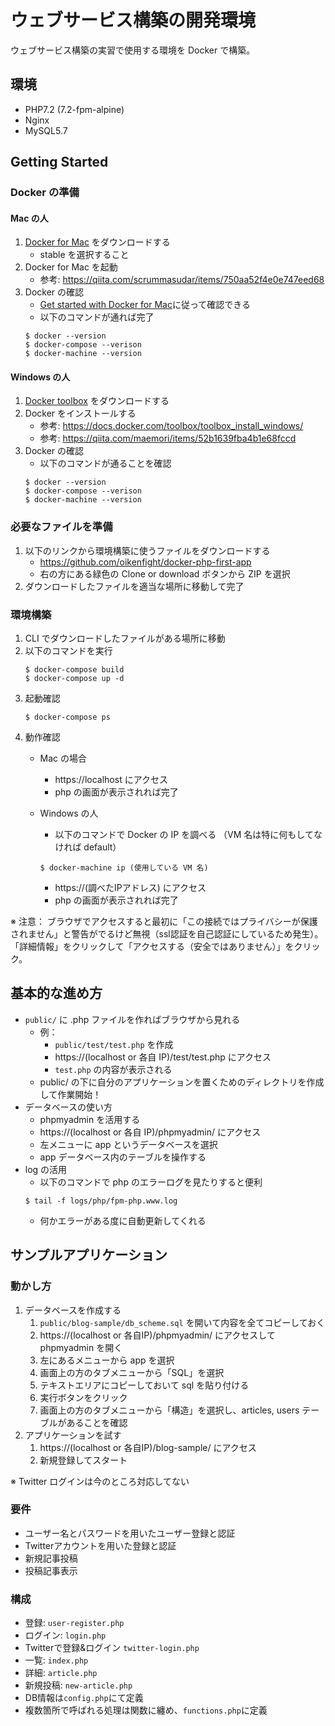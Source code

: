 # ウェブサービス構築の開発環境

ウェブサービス構築の実習で使用する環境を Docker で構築。

## 環境
* PHP7.2 (7.2-fpm-alpine)
* Nginx
* MySQL5.7

## Getting Started

### Docker の準備

#### Mac の人
1. [Docker for Mac](https://docs.docker.com/docker-for-mac/install/) をダウンロードする
    * stable を選択すること
2. Docker for Mac を起動
    * 参考: https://qiita.com/scrummasudar/items/750aa52f4e0e747eed68
3. Docker の確認
    * [Get started with Docker for Mac](https://docs.docker.com/docker-for-mac/)に従って確認できる
    * 以下のコマンドが通れば完了
    ```$xslt
    $ docker --version
    $ docker-compose --verison
    $ docker-machine --version

    ```
    
#### Windows の人
1. [Docker toolbox](https://docs.docker.com/toolbox/overview/) をダウンロードする
2. Docker をインストールする
    * 参考: https://docs.docker.com/toolbox/toolbox_install_windows/
    * 参考: https://qiita.com/maemori/items/52b1639fba4b1e68fccd
3. Docker の確認
    * 以下のコマンドが通ることを確認
    ```$xslt
    $ docker --version
    $ docker-compose --verison
    $ docker-machine --version

    ```
    
### 必要なファイルを準備

1. 以下のリンクから環境構築に使うファイルをダウンロードする
    * https://github.com/oikenfight/docker-php-first-app
    * 右の方にある緑色の Clone or download ボタンから ZIP を選択
2. ダウンロードしたファイルを適当な場所に移動して完了


### 環境構築

1. CLI でダウンロードしたファイルがある場所に移動
2. 以下のコマンドを実行
    ```$xslt
    $ docker-compose build
    $ docker-compose up -d 
    ```
3. 起動確認
    ```$xslt
    $ docker-compose ps
    ```
4. 動作確認
    * Mac の場合
        - https://localhost にアクセス
        - php の画面が表示されれば完了

    * Windows の人
        - 以下のコマンドで Docker の IP を調べる （VM 名は特に何もしてなければ default）
        ```$xslt
        $ docker-machine ip (使用している VM 名)
        ```
        - https://(調べたIPアドレス) にアクセス
        - php の画面が表示されれば完了
        
※ 注意： ブラウザでアクセスすると最初に「この接続ではプライバシーが保護されません」と警告がでるけど無視（ssl認証を自己認証にしているため発生）。
「詳細情報」をクリックして「アクセスする（安全ではありません）」をクリック。


## 基本的な進め方

* `public/` に .php ファイルを作ればブラウザから見れる
    - 例：
         + `public/test/test.php` を作成
         + https://(localhost or 各自 IP)/test/test.php にアクセス
         + `test.php` の内容が表示される
    - public/ の下に自分のアプリケーションを置くためのディレクトリを作成して作業開始！
* データベースの使い方
    - phpmyadmin を活用する
    - https://(localhost or 各自 IP)/phpmyadmin/ にアクセス
    - 左メニューに app というデータベースを選択
    - app データベース内のテーブルを操作する
* log の活用
    - 以下のコマンドで php のエラーログを見たりすると便利
    ```$xslt
    $ tail -f logs/php/fpm-php.www.log
    ```
    - 何かエラーがある度に自動更新してくれる
        
## サンプルアプリケーション

### 動かし方

1. データベースを作成する
    1. `public/blog-sample/db_scheme.sql` を開いて内容を全てコピーしておく
    2. https://(localhost or 各自IP)/phpmyadmin/ にアクセスして phpmyadmin を開く
    3. 左にあるメニューから app を選択
    4. 画面上の方のタブメニューから「SQL」を選択
    5. テキストエリアにコピーしておいて sql を貼り付ける
    6. 実行ボタンをクリック
    7. 画面上の方のタブメニューから「構造」を選択し、articles, users テーブルがあることを確認
2. アプリケーションを試す
    1. https://(localhost or 各自IP)/blog-sample/ にアクセス
    2. 新規登録してスタート
    
※ Twitter ログインは今のところ対応してない

### 要件
- ユーザー名とパスワードを用いたユーザー登録と認証
- Twitterアカウントを用いた登録と認証
- 新規記事投稿
- 投稿記事表示

### 構成
- 登録: `user-register.php  `
- ログイン: `login.php`   
- Twitterで登録&ログイン `twitter-login.php`
- 一覧: `index.php`
- 詳細: `article.php`
- 新規投稿: `new-article.php`
- DB情報は`config.php`にて定義
- 複数箇所で呼ばれる処理は関数に纏め、`functions.php`に定義
